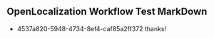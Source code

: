 ## OpenLocalization Workflow Test MarkDown
* 4537a820-5948-4734-8ef4-caf85a2ff372 
thanks!<!--HONumber=Mar16_HO3-->
